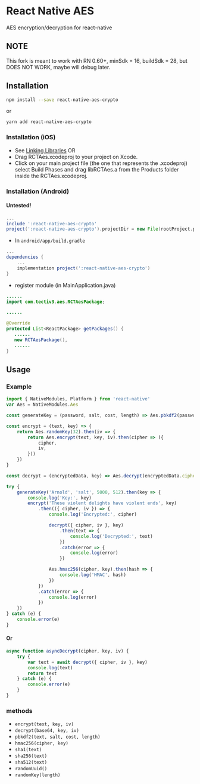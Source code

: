 # React Native AES

AES encryption/decryption for react-native

## NOTE

This fork is meant to work with RN 0.60+, minSdk = 16, buildSdk = 28, but DOES NOT WORK, maybe will debug later.

## Installation

```sh
npm install --save react-native-aes-crypto
```

or

```sh
yarn add react-native-aes-crypto
```

### Installation (iOS)

-   See [Linking Libraries](http://facebook.github.io/react-native/docs/linking-libraries-ios.html) OR
-   Drag RCTAes.xcodeproj to your project on Xcode.
-   Click on your main project file (the one that represents the .xcodeproj) select Build Phases and drag libRCTAes.a from the Products folder inside the RCTAes.xcodeproj.

### Installation (Android)

#### Untested!

```gradle
...
include ':react-native-aes-crypto'
project(':react-native-aes-crypto').projectDir = new File(rootProject.projectDir, '../node_modules/react-native-aes-crypto/android')
```

-   In `android/app/build.gradle`

```gradle
...
dependencies {
    ...
    implementation project(':react-native-aes-crypto')
}
```

-   register module (in MainApplication.java)

```java
......
import com.tectiv3.aes.RCTAesPackage;

......

@Override
protected List<ReactPackage> getPackages() {
   ......
   new RCTAesPackage(),
   ......
}
```

## Usage

### Example

```js
import { NativeModules, Platform } from 'react-native'
var Aes = NativeModules.Aes

const generateKey = (password, salt, cost, length) => Aes.pbkdf2(password, salt, cost, length)

const encrypt = (text, key) => {
    return Aes.randomKey(32).then(iv => {
        return Aes.encrypt(text, key, iv).then(cipher => ({
            cipher,
            iv,
        }))
    })
}

const decrypt = (encryptedData, key) => Aes.decrypt(encryptedData.cipher, key, encryptedData.iv)

try {
    generateKey('Arnold', 'salt', 5000, 512).then(key => {
        console.log('Key:', key)
        encrypt('These violent delights have violent ends', key)
            .then(({ cipher, iv }) => {
                console.log('Encrypted:', cipher)

                decrypt({ cipher, iv }, key)
                    .then(text => {
                        console.log('Decrypted:', text)
                    })
                    .catch(error => {
                        console.log(error)
                    })

                Aes.hmac256(cipher, key).then(hash => {
                    console.log('HMAC', hash)
                })
            })
            .catch(error => {
                console.log(error)
            })
    })
} catch (e) {
    console.error(e)
}
```

#### Or

```js
async function asyncDecrypt(cipher, key, iv) {
    try {
        var text = await decrypt({ cipher, iv }, key)
        console.log(text)
        return text
    } catch (e) {
        console.error(e)
    }
}
```

### methods

-   `encrypt(text, key, iv)`
-   `decrypt(base64, key, iv)`
-   `pbkdf2(text, salt, cost, length)`
-   `hmac256(cipher, key)`
-   `sha1(text)`
-   `sha256(text)`
-   `sha512(text)`
-   `randomUuid()`
-   `randomKey(length)`
